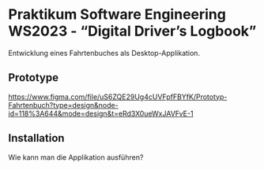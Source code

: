 # Praktikum Software Engineering WS2023 - “Digital Driver’s Logbook”

Entwicklung eines Fahrtenbuches als Desktop-Applikation.

## Prototype 
https://www.figma.com/file/uS6ZQE29Ug4cUVFpfFBYfK/Prototyp-Fahrtenbuch?type=design&node-id=118%3A644&mode=design&t=eRd3X0ueWxJAVFvE-1

## Installation

Wie kann man die Applikation ausführen?